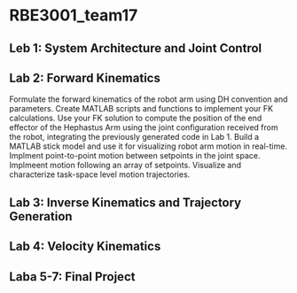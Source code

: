 # RBE3001_team17

## Leb 1: System Architecture and Joint Control

## Lab 2: Forward Kinematics
Formulate the forward kinematics of the robot arm using DH convention and parameters.
Create MATLAB scripts and functions to implement your FK calculations.
Use your FK solution to compute the position of the end effector of the Hephastus Arm using the joint configuration received from the robot, integrating the previously generated code in Lab 1.
Build a MATLAB stick model and use it for visualizing robot arm motion in real-time.
Implment point-to-point motion between setpoints in the joint space.
Implmeent motion following an array of setpoints.
Visualize and characterize task-space level motion trajectories. 

## Lab 3: Inverse Kinematics and Trajectory Generation

## Lab 4: Velocity Kinematics 

## Laba 5-7: Final Project

